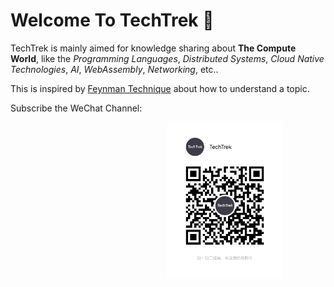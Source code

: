 # Welcome To TechTrek 👋

TechTrek is mainly aimed for knowledge sharing about **The Compute World**, like the _Programming Languages_, _Distributed Systems_, _Cloud Native Technologies_, _AI_, _WebAssembly_, _Networking_, etc..

This is inspired by [Feynman Technique](https://learning.subwiki.org/wiki/Feynman_technique) about how to understand a topic.

Subscribe the WeChat Channel:

<a style="padding-left: 250px;" href="https://github.com/kerthcet">
<img src="../snapshots/channel.jpeg" height=250>
</a>

